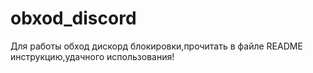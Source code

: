 # obxod_discord
Для работы обход дискорд блокировки,прочитать в файле README инструкцию,удачного использования!
